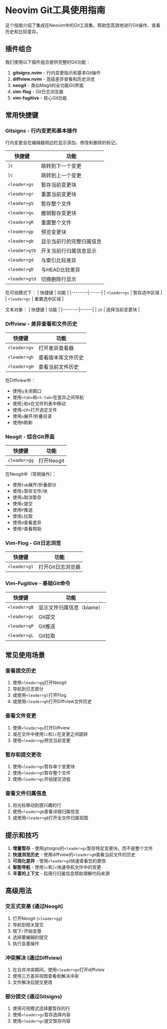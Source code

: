 # Neovim Git工具使用指南

这个指南介绍了集成在Neovim中的Git工具集，帮助您高效地进行Git操作、查看历史和比较差异。

## 插件组合

我们使用以下插件组合提供完整的Git功能：

1. **gitsigns.nvim** - 行内变更指示和基本Git操作
2. **diffview.nvim** - 高级差异查看和历史浏览
3. **neogit** - 类似Magit的全功能Git界面
4. **vim-flog** - Git日志浏览器
5. **vim-fugitive** - 核心Git功能

## 常用快捷键

### Gitsigns - 行内变更和基本操作

行内变更会在编辑器侧边栏显示添加、修改和删除的标记。

| 快捷键 | 功能 |
|--------|------|
| `]c` | 跳转到下一个变更 |
| `[c` | 跳转到上一个变更 |
| `<leader>gs` | 暂存当前变更块 |
| `<leader>gr` | 重置当前变更块 |
| `<leader>gS` | 暂存整个文件 |
| `<leader>gu` | 撤销暂存变更块 |
| `<leader>gR` | 重置整个文件 |
| `<leader>gp` | 预览变更块 |
| `<leader>gb` | 显示当前行的完整归属信息 |
| `<leader>gtb` | 开关当前行归属信息显示 |
| `<leader>gd` | 与索引比较差异 |
| `<leader>gD` | 与HEAD比较差异 |
| `<leader>gtd` | 切换删除行显示 |

在可视模式下：
| 快捷键 | 功能 |
|--------|------|
| `<leader>gs` | 暂存选中区域 |
| `<leader>gr` | 重置选中区域 |

文本对象：
| 快捷键 | 功能 |
|--------|------|
| `ih` | 选择当前变更块 |

### Diffview - 差异查看和文件历史

| 快捷键 | 功能 |
|--------|------|
| `<leader>gv` | 打开差异查看器 |
| `<leader>gh` | 查看版本库文件历史 |
| `<leader>gH` | 查看当前文件历史 |

在Diffview中：
- 使用`q`关闭窗口
- 使用`<tab>`和`<S-tab>`在差异之间导航
- 使用`j`和`k`在文件列表中移动
- 使用`<CR>`打开选定文件
- 使用`o`展开/折叠目录
- 使用`R`刷新

### Neogit - 综合Git界面

| 快捷键 | 功能 |
|--------|------|
| `<leader>gg` | 打开Neogit |

在Neogit中（常用操作）：
- 使用`tab`展开/折叠部分
- 使用`s`暂存文件/块
- 使用`u`取消暂存
- 使用`c`提交
- 使用`P`推送
- 使用`L`拉取
- 使用`d`查看差异
- 使用`?`查看帮助

### Vim-Flog - Git日志浏览

| 快捷键 | 功能 |
|--------|------|
| `<leader>gl` | 打开Git日志浏览器 |

### Vim-Fugitive - 基础Git命令

| 快捷键 | 功能 |
|--------|------|
| `<leader>gB` | 显示文件归属信息（blame） |
| `<leader>gc` | Git提交 |
| `<leader>gP` | Git推送 |
| `<leader>gL` | Git拉取 |

## 常见使用场景

### 查看提交历史

1. 使用`<leader>gg`打开Neogit
2. 导航到日志部分
3. 或使用`<leader>gl`打开Flog
4. 或使用`<leader>gh`打开Diffview文件历史

### 查看文件变更

1. 使用`<leader>gv`打开Diffview
2. 或在文件中使用`]c`和`[c`在变更之间跳转
3. 使用`<leader>gp`预览当前变更

### 暂存和提交更改

1. 使用`<leader>gs`暂存单个变更块
2. 使用`<leader>gS`暂存整个文件
3. 使用`<leader>gc`开始提交流程

### 查看文件归属信息

1. 将光标移动到感兴趣的行
2. 使用`<leader>gb`查看详细归属信息
3. 或使用`<leader>gB`打开全文件归属视图

## 提示和技巧

1. **增量暂存** - 使用gitsigns的`<leader>gs`暂存特定变更块，而不是整个文件
2. **快速浏览历史** - 使用diffview的`<leader>gH`查看当前文件的历史
3. **可视化差异** - 使用`<leader>gd`快速查看您的更改
4. **智能导航** - 使用`]c`和`[c`快速导航文件中的变更
5. **丰富的上下文** - 启用行归属信息帮助理解代码来源

## 高级用法

### 交互式变基 (通过Neogit)

1. 打开Neogit (`<leader>gg`)
2. 导航到相关提交
3. 按下`r`开始变基
4. 选择要编辑的提交
5. 执行变基操作

### 冲突解决 (通过Diffview)

1. 在合并冲突期间，使用`<leader>gv`打开diffview
2. 使用三方差异视图查看和解决冲突
3. 文件解决后提交更改

### 部分提交 (通过Gitsigns)

1. 使用可视模式选择要暂存的行
2. 使用`<leader>gs`暂存选择内容
3. 使用`<leader>gc`提交暂存内容 